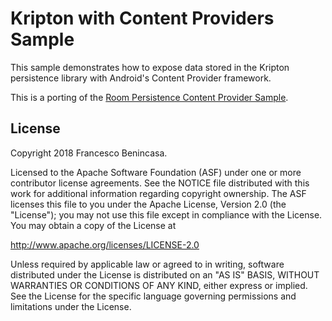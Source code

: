 Kripton with Content Providers Sample
===================================

This sample demonstrates how to expose data stored in the Kripton persistence library with Android's Content Provider
framework.

This is a porting of the [Room Persistence Content Provider Sample](https://github.com/googlesamples/android-architecture-components/tree/master/PersistenceContentProviderSample).

License
--------

Copyright 2018 Francesco Benincasa.

Licensed to the Apache Software Foundation (ASF) under one or more contributor
license agreements.  See the NOTICE file distributed with this work for
additional information regarding copyright ownership.  The ASF licenses this
file to you under the Apache License, Version 2.0 (the "License"); you may not
use this file except in compliance with the License.  You may obtain a copy of
the License at

http://www.apache.org/licenses/LICENSE-2.0

Unless required by applicable law or agreed to in writing, software
distributed under the License is distributed on an "AS IS" BASIS, WITHOUT
WARRANTIES OR CONDITIONS OF ANY KIND, either express or implied.  See the
License for the specific language governing permissions and limitations under
the License.
